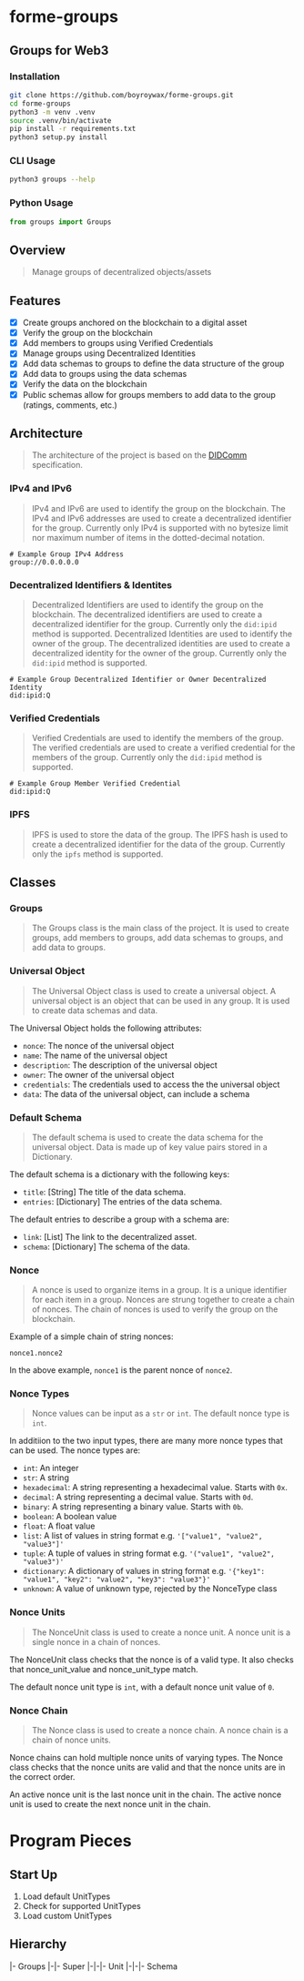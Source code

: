 # forme-groups

## Groups for Web3

### Installation

```bash
git clone https://github.com/boyroywax/forme-groups.git
cd forme-groups
python3 -m venv .venv
source .venv/bin/activate
pip install -r requirements.txt
python3 setup.py install
```

### CLI Usage

```bash
python3 groups --help
```

### Python Usage

```python
from groups import Groups
```

## Overview
> Manage groups of decentralized objects/assets

## Features
- [x] Create groups anchored on the blockchain to a digital asset
- [x] Verify the group on the blockchain
- [x] Add members to groups using Verified Credentials
- [x] Manage groups using Decentralized Identities
- [x] Add data schemas to groups to define the data structure of the group
- [x] Add data to groups using the data schemas
- [x] Verify the data on the blockchain
- [x] Public schemas allow for groups members to add data to the group (ratings, comments, etc.)

## Architecture
> The architecture of the project is based on the [DIDComm](
https://identity.foundation/didcomm-messaging/spec/#introduction) specification.

### IPv4 and IPv6
> IPv4 and IPv6 are used to identify the group on the blockchain.  The IPv4 and IPv6 addresses are used to create a decentralized identifier for the group.  Currently only IPv4 is supported with no bytesize limit nor maximum number of items in the dotted-decimal notation.

```text
# Example Group IPv4 Address
group://0.0.0.0.0
```

### Decentralized Identifiers & Identites
> Decentralized Identifiers are used to identify the group on the blockchain.  The decentralized identifiers are used to create a decentralized identifier for the group.  Currently only the `did:ipid` method is supported.
> Decentralized Identities are used to identify the owner of the group.  The decentralized identities are used to create a decentralized identity for the owner of the group.  Currently only the `did:ipid` method is supported.

```text
# Example Group Decentralized Identifier or Owner Decentralized Identity
did:ipid:Q
```

### Verified Credentials
> Verified Credentials are used to identify the members of the group.  The verified credentials are used to create a verified credential for the members of the group.  Currently only the `did:ipid` method is supported.

```text
# Example Group Member Verified Credential
did:ipid:Q
```

### IPFS
> IPFS is used to store the data of the group.  The IPFS hash is used to create a decentralized identifier for the data of the group.  Currently only the `ipfs` method is supported.

### 




## Classes
### Groups
> The Groups class is the main class of the project. It is used to create groups, add members to groups, add data schemas to groups, and add data to groups.

### Universal Object
> The Universal Object class is used to create a universal object. A universal object is an object that can be used in any group. It is used to create data schemas and data.

The Universal Object holds the following attributes:
- `nonce`: The nonce of the universal object
- `name`: The name of the universal object
- `description`: The description of the universal object
- `owner`: The owner of the universal object
- `credentials`: The credentials used to access the the universal object
- `data`: The data of the universal object, can include a schema

### Default Schema
>The default schema is used to create the data schema for the universal object. Data is made up of key value pairs stored in a Dictionary. 

The default schema is a dictionary with the following keys:
- `title`: [String] The title of the data schema.
- `entries`: [Dictionary] The entries of the data schema.

The default entries to describe a group with a schema are:
- `link`: [List] The link to the decentralized asset.
- `schema`: [Dictionary] The schema of the data.

### Nonce
> A nonce is used to organize items in a group. It is a unique identifier for each item in a group.  Nonces are strung together to create a chain of nonces. The chain of nonces is used to verify the group on the blockchain.

Example of a simple chain of string nonces:
```text
nonce1.nonce2
```
In the above example, `nonce1` is the parent nonce of `nonce2`.

### Nonce Types
> Nonce values can be input as a `str` or `int`. The default nonce type is `int`.

In additiion to the two input types, there are many more nonce types that can be used. The nonce types are:
- `int`: An integer
- `str`: A string
- `hexadecimal`: A string representing a hexadecimal value.  Starts with `0x`.
- `decimal`: A string representing a decimal value.  Starts with `0d`.
- `binary`: A string representing a binary value.  Starts with `0b`.
- `boolean`: A boolean value
- `float`: A float value
- `list`: A list of values in string format e.g. `'["value1", "value2", "value3"]'`
- `tuple`: A tuple of values in string format e.g. `'("value1", "value2", "value3")'`
- `dictionary`: A dictionary of values in string format e.g. `'{"key1": "value1", "key2": "value2", "key3": "value3"}'`
- `unknown`: A value of unknown type, rejected by the NonceType class

### Nonce Units
> The NonceUnit class is used to create a nonce unit. A nonce unit is a single nonce in a chain of nonces.

The NonceUnit class checks that the nonce is of a valid type.  It also checks that nonce_unit_value and nonce_unit_type match.

The default nonce unit type is `int`, with a default nonce unit value of `0`.

### Nonce Chain
> The Nonce class is used to create a nonce chain. A nonce chain is a chain of nonce units.

Nonce chains can hold multiple nonce units of varying types.  The Nonce class checks that the nonce units are valid and that the nonce units are in the correct order.

An active nonce unit is the last nonce unit in the chain.  The active nonce unit is used to create the next nonce unit in the chain.


# Program Pieces
## Start Up
1. Load default UnitTypes
2. Check for supported UnitTypes
3. Load custom UnitTypes


## Hierarchy

|- Groups
|-|- Super
|-|-|- Unit
|-|-|- Schema

